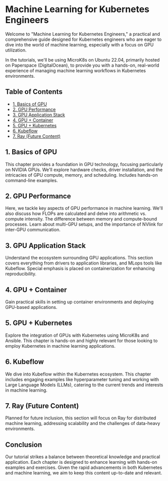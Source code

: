 # Machine Learning for Kubernetes Engineers

Welcome to "Machine Learning for Kubernetes Engineers," a practical and comprehensive guide designed for Kubernetes engineers who are eager to dive into the world of machine learning, especially with a focus on GPU utilization.

In the tutorials, we'll be using MicroK8s on Ubuntu 22.04, primarily hosted on Paperspace (DigitalOcean), to provide you with a hands-on, real-world experience of managing machine learning workflows in Kubernetes environments.

## Table of Contents
- [1. Basics of GPU](#1-basics-of-gpu)
- [2. GPU Performance](#2-gpu-performance)
- [3. GPU Application Stack](#3-gpu-application-stack)
- [4. GPU + Container](#4-gpu--container)
- [5. GPU + Kubernetes](#5-gpu--kubernetes)
- [6. Kubeflow](#6-kubeflow)
- [7. Ray (Future Content)](#7-ray-future-content)

## 1. Basics of GPU
This chapter provides a foundation in GPU technology, focusing particularly on NVIDIA GPUs. We'll explore hardware checks, driver installation, and the intricacies of GPU compute, memory, and scheduling. Includes hands-on command-line examples.

## 2. GPU Performance
Here, we tackle key aspects of GPU performance in machine learning. We'll also discuss how FLOPs are calculated and delve into arithmetic vs. compute intensity. The difference between memory and compute-bound processes. Learn about multi-GPU setups, and the importance of NVlink for inter-GPU communication. 

## 3. GPU Application Stack
Understand the ecosystem surrounding GPU applications. This section covers everything from drivers to application libraries, and MLops tools like Kubeflow. Special emphasis is placed on containerization for enhancing reproducibility.

## 4. GPU + Container
Gain practical skills in setting up container environments and deploying GPU-based applications. 

## 5. GPU + Kubernetes
Explore the integration of GPUs with Kubernetes using MicroK8s and Ansible. This chapter is hands-on and highly relevant for those looking to employ Kubernetes in machine learning applications.

## 6. Kubeflow
We dive into Kubeflow within the Kubernetes ecosystem. This chapter includes engaging examples like hyperparameter tuning and working with Large Language Models (LLMs), catering to the current trends and interests in machine learning.

## 7. Ray (Future Content)
Planned for future inclusion, this section will focus on Ray for distributed machine learning, addressing scalability and the challenges of data-heavy environments.

## Conclusion
Our tutorial strikes a balance between theoretical knowledge and practical application. Each chapter is designed to enhance learning with hands-on examples and exercises. Given the rapid advancements in both Kubernetes and machine learning, we aim to keep this content up-to-date and relevant.
